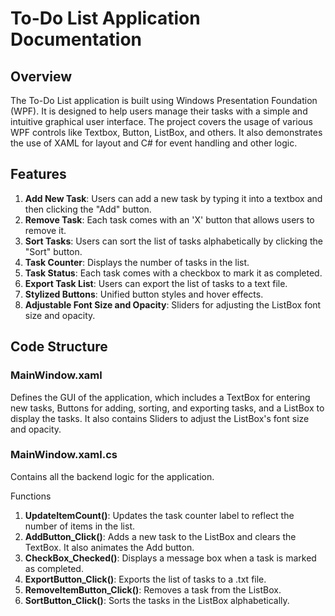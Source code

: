 # To-Do List Application Documentation

## Overview

The To-Do List application is built using Windows Presentation Foundation (WPF). It is designed to help users manage their tasks with a simple and intuitive 
graphical user interface. The project covers the usage of various WPF controls like Textbox, Button, ListBox, and others. It also demonstrates the use of XAML 
for layout and C# for event handling and other logic.

## Features

1. **Add New Task**: Users can add a new task by typing it into a textbox and then clicking the "Add" button.
2. **Remove Task**: Each task comes with an 'X' button that allows users to remove it.
3. **Sort Tasks**: Users can sort the list of tasks alphabetically by clicking the "Sort" button.
4. **Task Counter**: Displays the number of tasks in the list.
5. **Task Status**: Each task comes with a checkbox to mark it as completed.
6. **Export Task List**: Users can export the list of tasks to a text file.
7. **Stylized Buttons**: Unified button styles and hover effects.
8. **Adjustable Font Size and Opacity**: Sliders for adjusting the ListBox font size and opacity.

## Code Structure

### MainWindow.xaml

Defines the GUI of the application, which includes a TextBox for entering new tasks, Buttons for adding, sorting, and exporting tasks, and a ListBox 
to display the tasks. It also contains Sliders to adjust the ListBox's font size and opacity.

### MainWindow.xaml.cs

Contains all the backend logic for the application.

Functions

1. **UpdateItemCount()**: Updates the task counter label to reflect the number of items in the list.
2. **AddButton_Click()**: Adds a new task to the ListBox and clears the TextBox. It also animates the Add button.
3. **CheckBox_Checked()**: Displays a message box when a task is marked as completed.
4. **ExportButton_Click()**: Exports the list of tasks to a .txt file.
5. **RemoveItemButton_Click()**: Removes a task from the ListBox.
6. **SortButton_Click()**: Sorts the tasks in the ListBox alphabetically.
